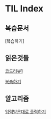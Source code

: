 # TIL Index

## 복습문서

[복습하기]

## 읽은것들

[코드리뷰1](https://github.com/kunana/Today-I-Learned/blob/master/%EC%9D%BD%EA%B8%B0/2018-10-27-%EC%BD%94%EB%93%9C%EB%A6%AC%EB%B7%B0.md)

[복습하기](https://github.com/kunana/Today-I-Learned/blob/master/%EB%B3%B5%EC%8A%B5%ED%95%98%EA%B8%B0/%EB%B3%B5%EC%8A%B5.md
)

## 알고리즘

[입력받은대로 출력하기]()